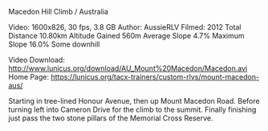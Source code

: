 Macedon Hill Climb / Australia

Video: 1600x826, 30 fps, 3.8 GB
Author: AussieRLV
Filmed: 2012
Total Distance	10.80km
Altitude Gained	560m
Average Slope	4.7%
Maximum Slope	16.0%
Some downhill

Video Download: http://www.lunicus.org/download/AU_Mount%20Macedon/Macedon.avi
Home Page: https://lunicus.org/tacx-trainers/custom-rlvs/mount-macedon-aus/
 
Starting in tree-lined Honour Avenue, then up Mount Macedon Road. Before turning left into Cameron Drive for the climb
to the summit. Finally finishing just pass the two stone pillars of the Memorial Cross Reserve.

